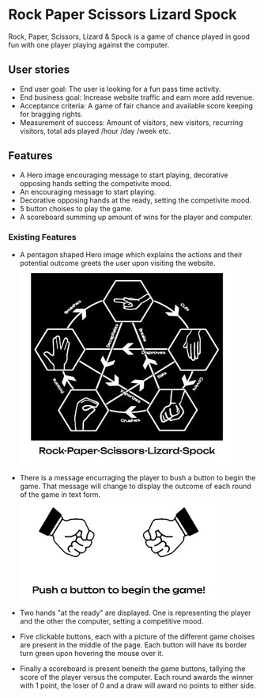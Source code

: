 # Rock Paper Scissors Lizard Spock

Rock, Paper, Scissors, Lizard & Spock is a game of chance played in good fun with one player playing against the computer.

## User stories

- End user goal: The user is looking for a fun pass time activity.
- End business goal: Increase website traffic and earn more add revenue.
- Acceptance criteria: A game of fair chance and available score keeping for bragging rights.
- Measurement of success: Amount of visitors, new visitors, recurring visitors, total ads played /hour /day /week etc.

## Features

- A Hero image encouraging message to start playing, decorative opposing hands setting the competivite mood.
- An encouraging message to start playing.
- Decorative opposing hands at the ready, setting the competivite mood.
- 5 button choises to play the game.
- A scoreboard summing up amount of wins for the player and computer.

### Existing Features

- A pentagon shaped Hero image which explains the actions and their potential outcome greets the user upon visiting the website.
![Screenshot](/assets/images/Hero-image-readme.jpg)

- There is a message encurraging the player to bush a button to begin the game. That message will change to display the outcome of each round of the game in text form.
![Screenshot](/assets/images/message-readme.jpg)

- Two hands "at the ready" are displayed. One is representing the player and the other the computer, setting a competitive mood.
- Five clickable buttons, each with a picture of the different game choises are present in the middle of the page. Each button will have its border turn green upon hovering the mouse over it.
- Finally a scoreboard is present beneith the game buttons, tallying the score of the player versus the computer. Each round awards the winner with 1 point, the loser of 0 and a draw will award no points to either side.